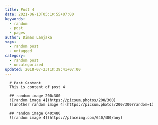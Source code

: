 ```yaml
---
title: Post 4
date: 2021-06-13T05:10:55+07:00
keywords:
  - random
  - post
  - pages
author: Dimas Lanjaka
tags:
  - random post
  - untagged
category:
  - random post
  - uncategorized
updated: 2018-07-23T18:39:41+07:00
---
```


      # Post Content
      This is content of post 4

      ## random image 200x300
      ![random image 4](https://picsum.photos/200/300)
      ![another random image 4](https://picsum.photos/200/300?random=1)

      ## random image 640x480
      ![random image 4](https://placeimg.com/640/480/any)
      